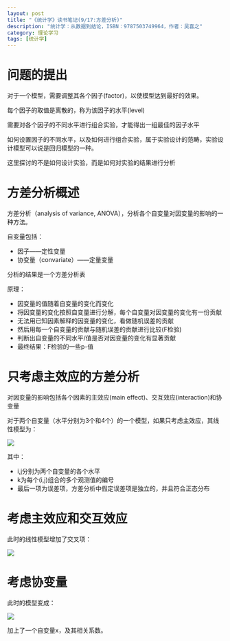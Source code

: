 ```yaml
---
layout: post
title: "《统计学》读书笔记(9/17:方差分析)"
description: "统计学：从数据到结论，ISBN：9787503749964，作者：吴喜之"
category: 理论学习
tags: [统计学]
---
```


# 问题的提出

对于一个模型，需要调整其各个因子(factor)，以使模型达到最好的效果。

每个因子的取值是离散的，称为该因子的水平(level)

需要对各个因子的不同水平进行组合实验，才能得出一组最佳的因子水平

如何设置因子的不同水平，以及如何进行组合实验，属于实验设计的范畴，实验设计模型可以说是回归模型的一种。

这里探讨的不是如何设计实验，而是如何对实验的结果进行分析

# 方差分析概述

方差分析（analysis of variance, ANOVA），分析各个自变量对因变量的影响的一种方法。

自变量包括：

- 因子——定性变量
- 协变量（convariate）——定量变量

分析的结果是一个方差分析表


原理：

- 因变量的值随着自变量的变化而变化
- 将因变量的变化按照自变量进行分解，每个自变量对因变量的变化有一份贡献
- 无法用已知因素解释的因变量的变化，看做随机误差的贡献
- 然后用每一个自变量的贡献与随机误差的贡献进行比较(F检验)
- 判断出自变量的不同水平/值是否对因变量的变化有显著贡献
- 最终结果：F检验的一些p-值



# 只考虑主效应的方差分析

对因变量的影响包括各个因素的主效应(main effect)、交互效应(interaction)和协变量

对于两个自变量（水平分别为3个和4个）的一个模型，如果只考虑主效应，其线性模型为：

![](images/statistics/9-1.png)

其中：

- i,j分别为两个自变量的各个水平
- k为每个(i,j)组合的多个观测值的编号
- 最后一项为误差项，方差分析中假定误差项是独立的，并且符合正态分布


# 考虑主效应和交互效应

此时的线性模型增加了交叉项：

![](images/statistics/9-2.png)

# 考虑协变量

此时的模型变成：

![](images/statistics/9-3.png)

加上了一个自变量x，及其相关系数。




